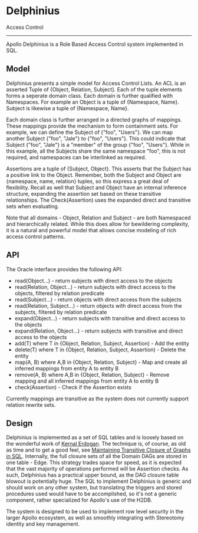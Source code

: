# Delphinius
Access Control
____
Apollo Delphinius is a Role Based Access Control system implemented in SQL.

## Model
Delphinius presents a simple model for Access Control Lists.  An ACL is an asserted Tuple of {Object, Relation, Subject}.  Each of the tuple elements forms a seperate domain class.  Each domain is further qualified with Namespaces.  For example an Object is a tuple of {Namespace, Name}. Subject is likewise a tuple of {Namespace, Name}.

Each domain class is further arranged in a directed graphs of mappings. These mappings provide the mechanism to form containment sets.  For example, we can define the Subject of {"foo", "Users"}.  We can map another Subject {"foo", "Jale"} to {"foo", "Users"}.  This could indicate that Subject {"foo", "Jale"} is a "member" of the group {"foo", "Users"}.  While in this example, all the Subjects share the same namespace "foo", this is not required, and namespaces can be interlinked as required.

Assertions are a tuple of {Subject, Object}. This asserts that the Subject has a positive link to the Object.  Remember, both the Subject and Object are {namespace, name, relation} tuples, so this express a great deal of flexibility.  Recall as well that Subject and Object have an internal inference structure, expanding the assertion set based on these transitive relationships.  The Check(Assertion) uses the expanded direct and transitive sets when evaluating.

Note that all domains - Object, Relation and Subject - are both Namespaced and hierarchically related.  While this does allow for bewildering complexity, it is a natural and powerful model that allows concise modeling of rich access control patterns.

## API
The Oracle interface provides the following API:
 * read(Object...) - return subjects with direct access to the objects
 * read(Relation, Object...) - return subjects with direct access to the objects, filtered by relation predicate
 * read(Subject...) - return objects with direct access from the subjects
 * read(Relation, Subject...) - return objects with direct access from the subjects, filtered by relation predicate
 * expand(Object...) - return subjects with transitive and direct access to the objects
 * expand(Relation, Object...) - return subjects with transitive and direct access to the objects
 * add(T) where T in {Object, Relation, Subject, Assertion) - Add the entity
 * delete(T) where T in {Object, Relation, Subject, Assertion) - Delete the entity
 * map(A, B) where A,B in {Object, Relation, Subject} - Map and create all inferred mappings from entity A to entity B
 * remove(A, B) where A,B in {Object, Relation, Subject} - Remove mapping and all inferred mappings from entity A to entity B
 * check(Assertion) - Check if the Assertion exists

Currently mappings are transitive as the system does not currently support relation rewrite sets.

## Design
Delphinius is implemented as a set of SQL tables and is loosely based on the wonderful work of [Kernal Erdogan](https://www.codeproject.com/Articles/30380/A-Fairly-Capable-Authorization-Sub-System-with-Row).  The technique is, of course, as old as time and to get a good feel, see [Maintaining Transitive Closure of Graphs in SQL](https://citeseerx.ist.psu.edu/viewdoc/download?doi=10.1.1.910.3322&rep=rep1&type=pdf). Internally, the full closure sets of all the Domain DAGs are stored in one table - Edge. This strategy trades space for speed, as it is expected that the vast majority of operations performed will be Assertion checks.  As such, Delphinius has a practical upper bound, as the DAG closure table blowout is potentially huge.  The SQL to implement Delphinius is generic and should work on any other system, but translating the triggers and stored procedures used would have to be accomplished, so it's not a generic component, rather specialized for Apollo's use of the H2DB.

The system is designed to be used to implement row level security in the larger Apollo ecosystem, as well as smoothly integrating with Stereotomy identity and key management.